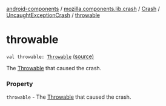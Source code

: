 [android-components](../../../index.md) / [mozilla.components.lib.crash](../../index.md) / [Crash](../index.md) / [UncaughtExceptionCrash](index.md) / [throwable](./throwable.md)

# throwable

`val throwable: `[`Throwable`](https://kotlinlang.org/api/latest/jvm/stdlib/kotlin/-throwable/index.html) [(source)](https://github.com/mozilla-mobile/android-components/blob/master/components/lib/crash/src/main/java/mozilla/components/lib/crash/Crash.kt#L36)

The [Throwable](https://kotlinlang.org/api/latest/jvm/stdlib/kotlin/-throwable/index.html) that caused the crash.

### Property

`throwable` - The [Throwable](https://kotlinlang.org/api/latest/jvm/stdlib/kotlin/-throwable/index.html) that caused the crash.